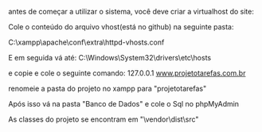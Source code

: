 antes de começar a utilizar o sistema, você deve criar a virtualhost do site:

Cole o conteúdo do arquivo vhost(está no github) na seguinte pasta:

C:\xampp\apache\conf\extra\httpd-vhosts.conf

E em seguida vá até:
C:\Windows\System32\drivers\etc\hosts

e copie e cole o seguinte comando:
127.0.0.1		www.projetotarefas.com.br

renomeie a pasta do projeto no xampp para "projetotarefas"

Após isso vá na pasta "Banco de Dados" e cole o Sql no phpMyAdmin

As classes do projeto se encontram em "\vendor\dist\src"
